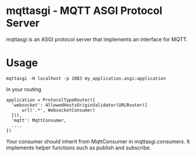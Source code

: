 # mqttasgi - MQTT ASGI Protocol Server
mqttasgi is an ASGI protocol server that implements an interface for MQTT.

# Usage
    mqttasgi -H localhost -p 1883 my_application.asgi:application
In your routing

    application = ProtocolTypeRouter({
      'websocket': AllowedHostsOriginValidator(URLRouter([
          url('.*', WebsocketConsumer)
      ])),
      'mqtt': MqttConsumer,
      ....
    })
    
Your consumer should inherit from MqttConsumer in mqttasgi.consumers. It implements helper functions such as publish and subscribe.
